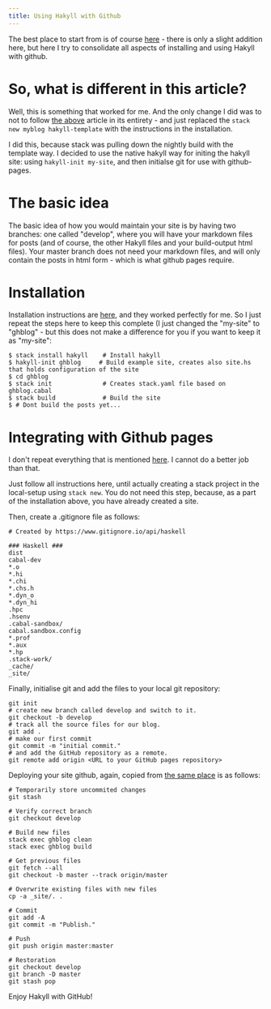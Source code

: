 ```yaml
---
title: Using Hakyll with Github
---
```

The best place to start from is of course [here][2] - there is only a slight addition here, but here I try to consolidate all aspects of installing and using Hakyll with github.

# So, what is different in this article?
Well, this is something that worked for me. And the only change I did was to not to follow [the above][2] article in its entirety - and just replaced the `stack new myblog hakyll-template` with the instructions in the installation.

I did this, because stack was pulling down the nightly build with the template way. I decided to use the native hakyll way for initing the hakyll site: using `hakyll-init my-site`, and then initialse git for use with github-pages. 

# The basic idea
The basic idea of how you would maintain your site is by having two branches: one called "develop", where you will have your markdown files for posts (and of course, the other Hakyll files and your build-output html files). Your master branch does not need your markdown files, and will only contain the posts in html form - which is what github pages require.

# Installation
Installation instructions are [here][1], and they worked perfectly for me. So I just repeat the steps here to keep this complete (I just changed the "my-site" to "ghblog" - but this does not make a difference for you if you want to keep it as "my-site":

    $ stack install hakyll    # Install hakyll
    $ hakyll-init ghblog     # Build example site, creates also site.hs that holds configuration of the site
    $ cd ghblog
    $ stack init              # Creates stack.yaml file based on ghblog.cabal
    $ stack build             # Build the site 
    $ # Dont build the posts yet...

# Integrating with Github pages
I don't repeat everything that is mentioned [here][2]. I cannot do a better job than that.

Just follow all instructions here, until actually creating a stack project in the local-setup using ```stack new```. You do not need this step, because, as a part of the installation above, you have already created a site.

Then, create a .gitignore file as follows:

```
# Created by https://www.gitignore.io/api/haskell

### Haskell ###
dist
cabal-dev
*.o
*.hi
*.chi
*.chs.h
*.dyn_o
*.dyn_hi
.hpc
.hsenv
.cabal-sandbox/
cabal.sandbox.config
*.prof
*.aux
*.hp
.stack-work/
_cache/
_site/
```

Finally, initialise git and add the files to your local git repository:

```
git init
# create new branch called develop and switch to it.
git checkout -b develop
# track all the source files for our blog.
git add .
# make our first commit
git commit -m "initial commit."
# and add the GitHub repository as a remote.
git remote add origin <URL to your GitHub pages repository>
```

Deploying your site github, again, copied from [the same place][2] is as follows:

```
# Temporarily store uncommited changes
git stash

# Verify correct branch
git checkout develop

# Build new files
stack exec ghblog clean
stack exec ghblog build

# Get previous files
git fetch --all
git checkout -b master --track origin/master

# Overwrite existing files with new files
cp -a _site/. .

# Commit
git add -A
git commit -m "Publish."

# Push
git push origin master:master

# Restoration
git checkout develop
git branch -D master
git stash pop
```

Enjoy Hakyll with GitHub!

[1]: https://jaspervdj.be/hakyll/tutorials/01-installation.html "Installation"
[2]: https://jaspervdj.be/hakyll/tutorials/github-pages-tutorial.html "Github pages"
